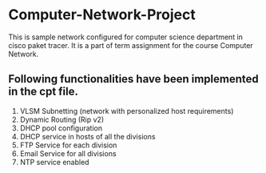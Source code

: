 # Computer-Network-Project
This is sample network configured for computer science department in cisco paket tracer.
It is a part of term assignment for the course Computer Network.

## Following functionalities have been implemented in the cpt file.
1. VLSM Subnetting (network with personalized host requirements)
2. Dynamic Routing (Rip v2)
3. DHCP pool configuration
4. DHCP service in hosts of all the divisions
5. FTP Service for each division
6. Email Service for all divisions
7. NTP service enabled

